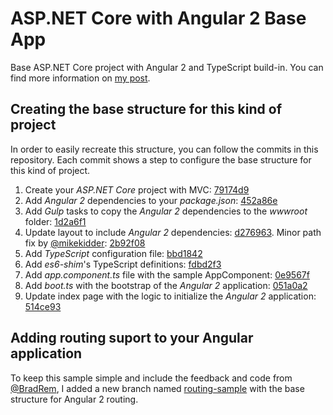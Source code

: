 # ASP.NET Core with Angular 2 Base App

Base ASP.NET Core project with Angular 2 and TypeScript build-in. You can find more information on [my post](http://blog.nbellocam.me/2016/03/14/asp-net-core-and-angular-2/).

## Creating the base structure for this kind of project

In order to easily recreate this structure, you can follow the commits in this repository. Each commit shows a step to configure the base structure for this kind of project.

1. Create your _ASP.NET Core_ project with MVC: [79174d9](https://github.com/nbellocam/Angular2ASPNETCoreBaseApp/commit/79174d9211706ff0f7f9ba1d789a3e3670b690ad)
2. Add _Angular 2_ dependencies to your _package.json_: [452a86e](https://github.com/nbellocam/Angular2ASPNETCoreBaseApp/commit/452a86ef7b0f513f075877566485039eb322c907)
3. Add _Gulp_ tasks to copy the _Angular 2_ dependencies to the _wwwroot_ folder:  [1d2a6f1](https://github.com/nbellocam/Angular2ASPNETCoreBaseApp/commit/1d2a6f1cfcf4212191d79a99fb2937d984c0e3e2)
4. Update layout to include _Angular 2_ dependencies: [d276963](https://github.com/nbellocam/Angular2ASPNETCoreBaseApp/commit/d276963230e113399aa5b29d204278881f3abf9a). Minor path fix by [@mikekidder](http://github.com/mikekidder): [2b92f08](https://github.com/nbellocam/Angular2ASPNETCoreBaseApp/commit/2b92f08661710507f3c6922ce4b3badf8a4125a2)
5. Add _TypeScript_ configuration file: [bbd1842](https://github.com/nbellocam/Angular2ASPNETCoreBaseApp/commit/bbd1842e47905e4236b83415901479272b94ddc3)
6. Add _es6-shim_'s TypeScript definitions: [fdbd2f3](https://github.com/nbellocam/Angular2ASPNETCoreBaseApp/commit/fdbd2f3e8f969f55fe9ef176f1d44028d31941aa)
7. Add _app.component.ts_ file with the sample AppComponent: [0e9567f](https://github.com/nbellocam/Angular2ASPNETCoreBaseApp/commit/0e9567fb93143ae38f4d742aeff9b5c1491ad884)
8. Add _boot.ts_ with the bootstrap of the _Angular 2_ application: [051a0a2](https://github.com/nbellocam/Angular2ASPNETCoreBaseApp/commit/051a0a27b6c8aacbd01130d394d235c6d782aa31)
9. Update index page with the logic to initialize the _Angular 2_ application: [514ce93](https://github.com/nbellocam/Angular2ASPNETCoreBaseApp/commit/514ce9333341f121477e7e24792780b66e355f8f)


## Adding routing suport to your Angular application

To keep this sample simple and include the feedback and code from [@BradRem](http://github.com/BradRem), I added a new branch named [routing-sample](https://github.com/nbellocam/Angular2ASPNETCoreBaseApp/tree/routing-sample) with the base structure for Angular 2 routing.
